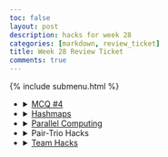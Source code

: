```yaml
---
toc: false
layout: post
description: hacks for week 28
categories: [markdown, review_ticket]
title: Week 28 Review Ticket
comments: true
---
```

{% include submenu.html %}
<ul>
    <li>
        <details closed>
            <summary><a href="{{site.baseurl}}/markdown/hacks/2023/03/31/mcq4.html">MCQ #4</a></summary>
                <ul>
                    <li>Score:</li>
                    <img src="{{site.baseurl}}/images/mcq4score.png">
                </ul>
        </details>
    </li>
    <li>
        <details closed>
            <summary><a href="{{site.baseurl}}/jupyter/hashmaps">Hashmaps</a></summary>
                <ul>
                    <li>Diagram:</li>
                    <img src="{{site.baseurl}}/images/listsvsdicts.png">
                    <li>Questions/Hacks Example:</li>
                    <img src="{{site.baseurl}}/images/hashmapshacks.png">
                </ul>
        </details>
    </li>
    <li>
        <details closed>
            <summary><a href="{{site.baseurl}}/jupyer/parallelcomputing">Parallel Computing</a></summary>
                <ul>
                    <li>Hacks:</li>
                    <img src="{{site.baseurl}}/images/parallelcomputinghacks.png">
                </ul>
        </details>
    </li>
    <li>
        <details closed>
            <summary>Pair-Trio Hacks</summary>
                <ul>
                    <li><a href="{{site.baseurl}}/markdown/projects/2023/03/23/RGB_Guesser.html">RGB Guesser</a> is complete!!</li>
                    <ul>
                        <li>Dash: Made sleep function in js with Promises (idk how this works)</li>
                        <li>Toby: Helped with accuracy calculation</li>
                        <li>Aiden: Everything else (its my game!)</li>
                    </ul>
                </ul>
        </details>
    </li>
    <li>
        <details closed>
            <summary><a href="">Team Hacks</a></summary>
                <ul>
                    <li><a href="https://github.com/nighthawkcoders/APCSP/pull/133/commits/6007981eaec8be8cc02bccf4f0f9b5be6597e755">Lesson Plan</a></li>
                    <img src="{{site.baseurl}}/images/binaryplan.png">
                    <li>Lesson date: April ?? (we're going first)</li>
                </ul>
        </details>
    </li>
</ul>